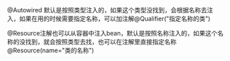 @Autowired 默认是按照类型注入的，如果这个类型没找到，会根据名称去注入，如果在用的时候需要指定名称，可以加注解@Qualifier("指定名称的类")

@Resource注解也可以从容器中注入bean，默认是按照名称注入的，如果这个名称的没找到，就会按照类型去找，也可以在注解里直接指定名称@Resource(name="类的名称")